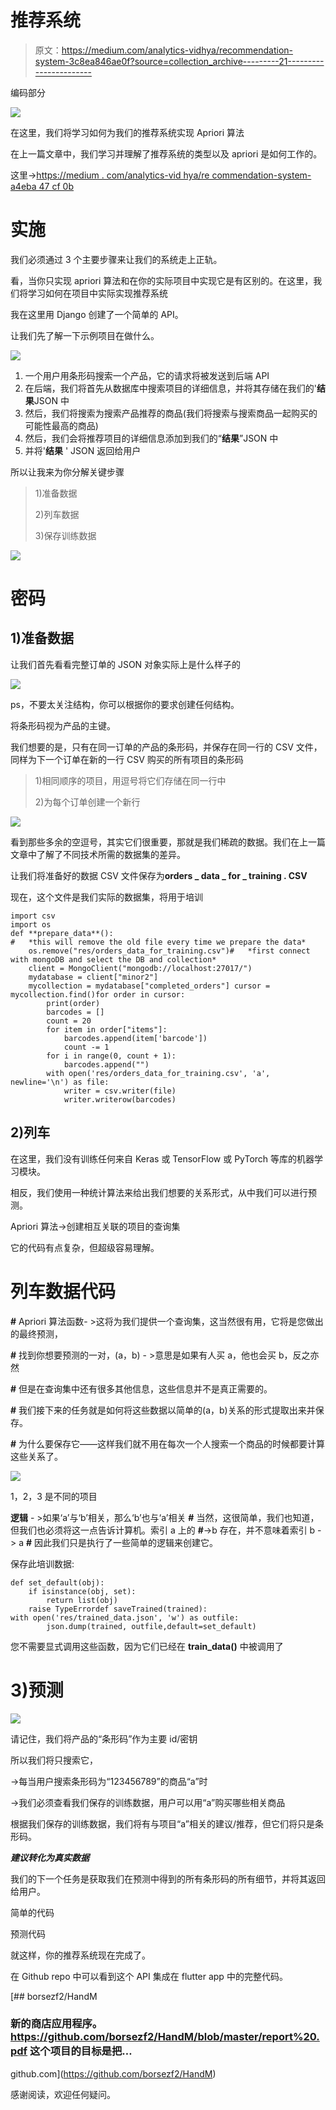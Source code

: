 # 推荐系统

> 原文：<https://medium.com/analytics-vidhya/recommendation-system-3c8ea846ae0f?source=collection_archive---------21----------------------->

编码部分

![](img/cffe517883bbf5fa696586bc59198f4c.png)

在这里，我们将学习如何为我们的推荐系统实现 Apriori 算法

在上一篇文章中，我们学习并理解了推荐系统的类型以及 apriori 是如何工作的。

这里->[https://medium . com/analytics-vid hya/re commendation-system-a4eba 47 cf 0b](/analytics-vidhya/recommendation-system-a4ebaa47cf0b)

# 实施

我们必须通过 3 个主要步骤来让我们的系统走上正轨。

看，当你只实现 apriori 算法和在你的实际项目中实现它是有区别的。在这里，我们将学习如何在项目中实际实现推荐系统

我在这里用 Django 创建了一个简单的 API。

让我们先了解一下示例项目在做什么。

![](img/28583ee8e6eaaeacf0bc4a0bc6fb2dcf.png)

1.  一个用户用条形码搜索一个产品，它的请求将被发送到后端 API
2.  在后端，我们将首先从数据库中搜索项目的详细信息，并将其存储在我们的'**结果**JSON 中
3.  然后，我们将搜索为搜索产品推荐的商品(我们将搜索与搜索商品一起购买的可能性最高的商品)
4.  然后，我们会将推荐项目的详细信息添加到我们的“**结果**”JSON 中
5.  并将'**结果** ' JSON 返回给用户

所以让我来为你分解关键步骤

> 1)准备数据
> 
> 2)列车数据
> 
> 3)保存训练数据

![](img/d34a0eee1f88bde2a5cb2b49a064bafc.png)

# 密码

## 1)准备数据

让我们首先看看完整订单的 JSON 对象实际上是什么样子的

![](img/a979085888661b78a0d0b4891392db5e.png)

ps，不要太关注结构，你可以根据你的要求创建任何结构。

将条形码视为产品的主键。

我们想要的是，只有在同一订单的产品的条形码，并保存在同一行的 CSV 文件，同样为下一个订单在新的一行 CSV 购买的所有项目的条形码

> 1)相同顺序的项目，用逗号将它们存储在同一行中
> 
> 2)为每个订单创建一个新行

![](img/a0540e180f31f0a115fe53e071dcc715.png)

看到那些多余的空逗号，其实它们很重要，那就是我们稀疏的数据。我们在上一篇文章中了解了不同技术所需的数据集的差异。

让我们将准备好的数据 CSV 文件保存为**orders _ data _ for _ training . CSV**

现在，这个文件是我们实际的数据集，将用于培训

```
import csv
import os
def **prepare_data**():
#   *this will remove the old file every time we prepare the data*
    os.remove("res/orders_data_for_training.csv")#   *first connect with mongoDB and select the DB and collection*
    client = MongoClient("mongodb://localhost:27017/")
    mydatabase = client["minor2"]
    mycollection = mydatabase["completed_orders"] cursor = mycollection.find()for order in cursor:
        print(order)
        barcodes = []
        count = 20
        for item in order["items"]:
            barcodes.append(item['barcode'])
            count -= 1
        for i in range(0, count + 1):
            barcodes.append("")
        with open('res/orders_data_for_training.csv', 'a', newline='\n') as file:
            writer = csv.writer(file)
            writer.writerow(barcodes) 
```

## **2)列车**

在这里，我们没有训练任何来自 Keras 或 TensorFlow 或 PyTorch 等库的机器学习模块。

相反，我们使用一种统计算法来给出我们想要的关系形式，从中我们可以进行预测。

Apriori 算法->创建相互关联的项目的查询集

它的代码有点复杂，但超级容易理解。

# 列车数据代码

**#** Apriori 算法函数- >这将为我们提供一个查询集，这当然很有用，它将是您做出的最终预测，

**#** 找到你想要预测的一对，(a，b) - >意思是如果有人买 a，他也会买 b，反之亦然

**#** 但是在查询集中还有很多其他信息，这些信息并不是真正需要的。

**#** 我们接下来的任务就是如何将这些数据以简单的(a，b)关系的形式提取出来并保存。

**#** 为什么要保存它——这样我们就不用在每次一个人搜索一个商品的时候都要计算这些关系了。

![](img/03d6335f0c3292cbc00d655acf968ac1.png)

1，2，3 是不同的项目

**逻辑** - >如果‘a’与‘b’相关，那么‘b’也与‘a’相关
**#** 当然，这很简单，我们也知道，但我们也必须将这一点告诉计算机。索引 a 上的
**#**->b 存在，并不意味着索引 b - > a
**#** 因此我们只是执行了一些简单的逻辑来创建它。

保存此培训数据:

```
def set_default(obj):
    if isinstance(obj, set):
        return list(obj)
    raise TypeErrordef saveTrained(trained):
with open('res/trained_data.json', 'w') as outfile:
        json.dump(trained, outfile,default=set_default) 
```

您不需要显式调用这些函数，因为它们已经在 **train_data()** 中被调用了

# 3)预测

![](img/28583ee8e6eaaeacf0bc4a0bc6fb2dcf.png)

请记住，我们将产品的“条形码”作为主要 id/密钥

所以我们将只搜索它，

->每当用户搜索条形码为“123456789”的商品“a”时

->我们必须查看我们保存的训练数据，用户可以用“a”购买哪些相关商品

根据我们保存的训练数据，我们将有与项目“a”相关的建议/推荐，但它们将只是条形码。

***建议转化为真实数据***

我们的下一个任务是获取我们在预测中得到的所有条形码的所有细节，并将其返回给用户。

简单的代码

预测代码

就这样，你的推荐系统现在完成了。

在 Github repo 中可以看到这个 API 集成在 flutter app 中的完整代码。

[](https://github.com/borsezf2/HandM) [## borsezf2/HandM

### 新的商店应用程序。https://github.com/borsezf2/HandM/blob/master/report%20.pdf 这个项目的目标是把…

github.com](https://github.com/borsezf2/HandM) 

感谢阅读，欢迎任何疑问。